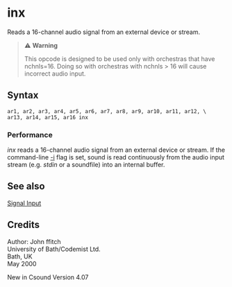 <!--
id:inx
category:Signal I/O:Signal Input
-->
# inx
Reads a 16-channel audio signal from an external device or stream.

> :warning: **Warning**
>
> This opcode is designed to be used only with orchestras that have nchnls=16. Doing so with orchestras with nchnls &gt; 16 will cause incorrect audio input.

## Syntax
``` csound-orc
ar1, ar2, ar3, ar4, ar5, ar6, ar7, ar8, ar9, ar10, ar11, ar12, \
ar13, ar14, ar15, ar16 inx
```

### Performance

_inx_ reads a 16-channel audio signal from an external device or stream. If the command-line [-i](../../) flag is set, sound is read continuously from the audio input stream (e.g. _stdin_ or a soundfile) into an internal buffer.

## See also

[Signal Input](../../sigio/input)

## Credits

Author: John ffitch<br>
University of Bath/Codemist Ltd.<br>
Bath, UK<br>
May 2000<br>

New in Csound Version 4.07
